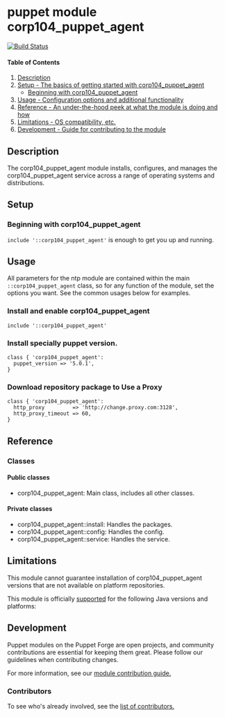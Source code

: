# puppet module corp104_puppet_agent
[![Build Status](https://travis-ci.org/104corp/puppet-corp104_puppet_agent.svg?branch=master)](https://travis-ci.org/104corp/puppet-corp104_puppet_agent)


#### Table of Contents

1. [Description](#description)
1. [Setup - The basics of getting started with corp104_puppet_agent](#setup)
    * [Beginning with corp104_puppet_agent](#beginning-with-corp104_puppet_agent)
1. [Usage - Configuration options and additional functionality](#usage)
1. [Reference - An under-the-hood peek at what the module is doing and how](#reference)
1. [Limitations - OS compatibility, etc.](#limitations)
1. [Development - Guide for contributing to the module](#development)

## Description

The corp104_puppet_agent module installs, configures, and manages the corp104_puppet_agent service across a range of operating systems and distributions.

## Setup

### Beginning with corp104_puppet_agent

`include '::corp104_puppet_agent'` is enough to get you up and running.

## Usage

All parameters for the ntp module are contained within the main `::corp104_puppet_agent` class, so for any function of the module, set the options you want. See the common usages below for examples.

### Install and enable corp104_puppet_agent

```puppet
include '::corp104_puppet_agent'
```

### Install specially puppet version.

```puppet
class { 'corp104_puppet_agent':
  puppet_version => '5.0.1',
}
```

### Download repository package to Use a Proxy

```puppet
class { 'corp104_puppet_agent':
  http_proxy         => 'http://change.proxy.com:3128',
  http_proxy_timeout => 60,
}
```

## Reference

### Classes

#### Public classes

* corp104_puppet_agent: Main class, includes all other classes.

#### Private classes

* corp104_puppet_agent::install: Handles the packages.
* corp104_puppet_agent::config: Handles the config.
* corp104_puppet_agent::service: Handles the service.

## Limitations

This module cannot guarantee installation of corp104_puppet_agent versions that are not available on  platform repositories.

This module is officially [supported](https://forge.puppetlabs.com/supported) for the following Java versions and platforms:

## Development

Puppet modules on the Puppet Forge are open projects, and community contributions are essential for keeping them great. Please follow our guidelines when contributing changes.

For more information, see our [module contribution guide.](https://docs.puppetlabs.com/forge/contributing.html)

### Contributors

To see who's already involved, see the [list of contributors.](https://github.com/puppetlabs/puppetlabs-ntp/graphs/contributors)
